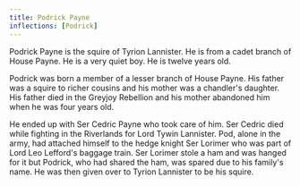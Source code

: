 ```yaml
---
title: Podrick Payne
inflections: [Podrick]
---
```


Podrick Payne is the squire of Tyrion Lannister. He is from a cadet branch of House Payne. He is a very quiet boy. He is twelve years old.

Podrick was born a member of a lesser branch of House Payne. His father was a squire to richer cousins and his mother was a chandler's daughter. His father died in the Greyjoy Rebellion and his mother abandoned him when he was four years old.

He ended up with Ser Cedric Payne who took care of him. Ser Cedric died while fighting in the Riverlands for Lord Tywin Lannister. Pod, alone in the army, had attached himself to the hedge knight Ser Lorimer who was part of Lord Leo Lefford's baggage train. Ser Lorimer stole a ham and was hanged for it but Podrick, who had shared the ham, was spared due to his family's name. He was then given over to Tyrion Lannister to be his squire. 


